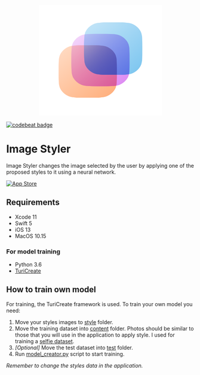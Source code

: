 

<!--
Title: Image Styler
Description: A curated list of machine learning models in Core ML format.
Author: Kedan Li
-->
<p align="center">
<img src="ImageStyler/Supporting Files/Assets.xcassets/AppIcon.appiconset/1024.png" width="329" height="295"/>
</p>


[![codebeat badge](https://codebeat.co/badges/3f467f54-941b-46b2-9197-6a900ddee267)](https://codebeat.co/projects/github-com-romanmazeev-imagestyler-master)
# Image Styler
Image Styler changes the image selected by the user by applying one of the proposed styles to it using a neural network.

[![App Store](https://developer.apple.com/app-store/marketing/guidelines/images/badge-download-on-the-app-store.svg)](https://apps.apple.com/us/app/image-styler/id1506490993)

## Requirements
- Xcode 11
- Swift 5
- iOS 13
- MacOS 10.15

### For model training
- Python 3.6
- [TuriCreate](https://github.com/apple/turicreate)

## How to train own model
For training, the TuriCreate framework is used. To train your own model you need:
1. Move your styles images to [style](https://github.com/romanmazeev/ImageStyler/tree/master/Model/Dataset/style) folder.
2. Move the training dataset into [content](https://github.com/romanmazeev/ImageStyler/tree/master/Model/Dataset/content) folder. Photos should be similar to those that you will use in the application to apply style. I used for training a [selfie dataset](https://www.crcv.ucf.edu/data/Selfie/).
3. *[Optional]* Move the test dataset into [test](https://github.com/romanmazeev/ImageStyler/tree/master/Model/Dataset/test) folder.
4. Run [model_creator.py](https://github.com/romanmazeev/ImageStyler/blob/master/Model/model_creator.py) script to start training.

*Remember to change the styles data in the application.*
